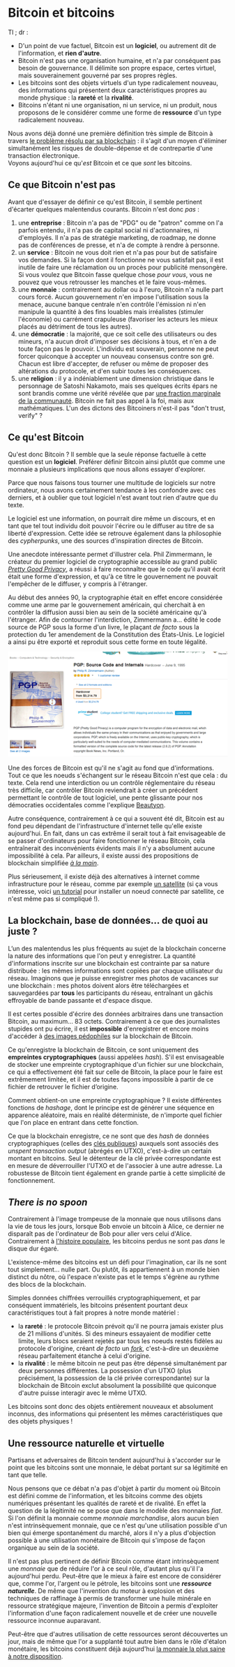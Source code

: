 # Bitcoin et bitcoins

Tl ; dr :	
* D'un point de vue factuel, Bitcoin est un **logiciel**, ou autrement dit de l'information, et **rien d'autre**.
* Bitcoin n'est pas une organisation humaine, et n'a par conséquent pas besoin de gouvernance. Il délimite son propre espace, certes virtuel, mais souverainement gouverné par ses propres règles.
* Les bitcoins sont des objets virtuels d'un type radicalement nouveau, des informations qui présentent deux caractéristiques propres au monde physique : la **rareté** et la **rivalité**.
* Bitcoins n'étant ni une organisation, ni un service, ni un produit, nous proposons de le considérer comme une forme de **ressource** d'un type radicalement nouveau.

Nous avons déjà donné une première définition très simple de Bitcoin à travers [le problème résolu par sa blockchain](http://www.sosthene.net/finir-blockchain/ "Article 1") : il s'agit d'un moyen d'éliminer simultanément les risques de double-dépense et de contrepartie d'une transaction électronique.	
Voyons aujourd'hui ce qu'_est_ Bitcoin et ce que _sont_ les bitcoins. 

## Ce que Bitcoin n'est pas
Avant que d'essayer de définir ce qu'est Bitcoin, il semble pertinent d'écarter quelques malentendus courants. Bitcoin n'est donc _pas_ :
1. une **entreprise** : Bitcoin n'a pas de "PDG" ou de "patron" comme on l'a parfois entendu, il n'a pas de capital social ni d'actionnaires, ni d'employés. Il n'a pas de stratégie marketing, de roadmap, ne donne pas de conférences de presse, et n'a de compte à rendre à personne.
2. un **service** : Bitcoin ne vous doit rien et n'a pas pour but de satisfaire vos demandes. Si la façon dont il fonctionne ne vous satisfait pas, il est inutile de faire une réclamation ou un procès pour publicité mensongère. Si vous voulez que Bitcoin fasse quelque chose _pour vous_, vous ne pouvez que vous retrousser les manches et le faire vous-mêmes. 
3. une **monnaie** : contrairement au dollar ou à l'euro, Bitcoin n'a nulle part cours forcé. Aucun gouvernement n'en impose l'utilisation sous la menace, aucune banque centrale n'en contrôle l'émission ni n'en manipule la quantité à des fins louables mais irréalistes (stimuler l'économie) ou carrément crapuleuse (favoriser les acteurs les mieux placés au détriment de tous les autres). 
4. une **démocratie** : la majorité, que ce soit celle des utilisateurs ou des mineurs, n'a aucun droit d'imposer ses décisions à tous, et n'en a de toute façon pas le pouvoir. L'individu est souverain, personne ne peut forcer quiconque à accepter un nouveau consensus contre son gré. Chacun est libre d'accepter, de refuser ou même de proposer des altérations du protocole, et d'en subir toutes les conséquences.
5. une **religion** : il y a indéniablement une dimension christique dans le personnage de Satoshi Nakamoto, mais ses quelques écrits épars ne sont brandis comme une vérité révélée que par [une fraction marginale de la communauté](https://www.satoshisvisionconference.com/). Bitcoin ne fait pas appel à la foi, mais aux mathématiques. L'un des dictons des Bitcoiners n'est-il pas "don't trust, verify" ?
## Ce qu'est Bitcoin
Qu'est donc Bitcoin ? Il semble que la seule réponse factuelle à cette question est un **logiciel**. Préférer définir Bitcoin ainsi plutôt que comme une monnaie a plusieurs implications que nous allons essayer d'explorer. 

Parce que nous faisons tous tourner une multitude de logiciels sur notre ordinateur, nous avons certainement tendance à les confondre avec ces derniers, et à oublier que tout logiciel n'est avant tout rien d'autre que du texte.	

Le logiciel est une information, on pourrait dire même un discours, et en tant que tel tout individu doit pouvoir l'écrire ou le diffuser au titre de sa liberté d'expression. Cette idée se retrouve également dans la philosophie des _cypherpunks_, une des sources d'inspiration directes de Bitcoin.	

Une anecdote intéressante permet d'illustrer cela. Phil Zimmermann, le créateur du premier logiciel de cryptographie accessible au grand public [_Pretty Good Privacy_](https://en.wikipedia.org/wiki/Pretty_Good_Privacy), a réussi à faire reconnaître que le code qu'il avait écrit était une forme d'expression, et qu'à ce titre le gouvernement ne pouvait l'empêcher de le diffuser, y compris à l'étranger.	

Au début des années 90, la cryptographie était en effet encore considérée comme une arme par le gouvernement américain, qui cherchait à en contrôler la diffusion aussi bien au sein de la société américaine qu'à l'étranger. Afin de contourner l'interdiction, Zimmermann a... édité le code source de PGP sous la forme d'un livre, le plaçant _de facto_ sous la protection du 1er amendement de la Constitution des États-Unis. Le logiciel a ainsi pu être exporté et reproduit sous cette forme en toute légalité.	

![PGP sur Amazon](Images/PGP-book.png)

Une des forces de Bitcoin est qu'il ne s'agit au fond que d'informations. Tout ce que les noeuds s'échangent sur le réseau Bitcoin n'est que cela : du texte. Cela rend une interdiction ou un contrôle réglementaire du réseau très difficile, car contrôler Bitcoin reviendrait à créer un précédent permettant le contrôle de tout logiciel, une pente glissante pour nos démocraties occidentales comme l'explique [Beautyon](https://hackernoon.com/why-america-cant-regulate-bitcoin-8c77cee8d794).	

Autre conséquence, contrairement à ce qui a souvent été dit, Bitcoin est au fond peu dépendant de l'infrastructure d'internet telle qu'elle existe aujourd'hui. En fait, dans un cas extrême il serait tout à fait envisageable de se passer d'ordinateurs pour faire fonctionner le réseau Bitcoin, cela entraînerait des inconvénients évidents mais il n'y a absolument aucune impossibilité à cela. Par ailleurs, il existe aussi des propositions de blockchain simplifiée [_à la main_](https://hackernoon.com/how-to-run-a-blockchain-on-a-deserted-island-with-pen-and-paper-899949ec555b). 	

Plus sérieusement, il existe déjà des alternatives à internet comme infrastructure pour le réseau, comme par exemple [un satellite](https://blockstream.com/satellite/) (si ça vous intéresse, voici [un tutorial](https://hackernoon.com/building-your-own-bitcoin-satellite-node-6061d3c93e7) pour installer un noeud connecté par satellite, ce n'est même pas si compliqué !).	

## La blockchain, base de données... de quoi au juste ?
L’un des malentendus les plus fréquents au sujet de la blockchain concerne la nature des informations que l'on peut y enregistrer. La quantité d'informations inscrite sur une blockchain est contrainte par sa nature distribuée : les mêmes informations sont copiées par chaque utilisateur du réseau. Imaginons que je puisse enregistrer mes photos de vacances sur une blockchain : mes photos doivent alors être téléchargées et sauvegardées par **tous** les participants du réseau, entraînant un gâchis effroyable de bande passante et d'espace disque.

Il est certes possible d'écrire des données arbitraires dans une transaction Bitcoin, au maximum... 83 octets. Contrairement à ce que des journalistes stupides ont pu écrire, il est **impossible** d'enregistrer et encore moins d'accéder à [des images pédophiles](https://www.theguardian.com/technology/2018/mar/20/child-abuse-imagery-bitcoin-blockchain-illegal-content) sur la blockchain de Bitcoin.	

Ce qu'enregistre la blockchain de Bitcoin, ce sont uniquement des **empreintes cryptographiques** (aussi appelées _hash_). S'il est envisageable de stocker une empreinte cryptographique d'un fichier sur une blockchain, ce qui a effectivement été fait sur celle de Bitcoin, la place pour le faire est extrêmement limitée, et il est de toutes façons impossible à partir de ce fichier de retrouver le fichier d’origine. 

Comment obtient-on une empreinte cryptographique ? Il existe différentes fonctions de _hashage_, dont le principe est de générer une séquence en apparence aléatoire, mais en réalité déterministe, de n'importe quel fichier que l'on place en entrant dans cette fonction. 	

Ce que la blockchain enregistre, ce ne sont que des _hash_ de données cryptographiques (celles des [clés publiques](https://fr.wikipedia.org/wiki/Cryptographie_asym%C3%A9trique)) auxquels sont associés des _unspent transaction output_ (abrégés en UTXO), c'est-à-dire un certain montant en bitcoins. Seul le détenteur de la clé privée correspondante est en mesure de déverrouiller l'UTXO et de l'associer à une autre adresse. La robustesse de Bitcoin tient également en grande partie à cette simplicité de fonctionnement. 	

## _There is no spoon_
Contrairement à l'image trompeuse de la monnaie que nous utilisons dans la vie de tous les jours, lorsque Bob envoie un bitcoin à Alice, ce dernier ne disparaît pas de l'ordinateur de Bob pour aller vers celui d'Alice. Contrairement à [l'histoire populaire](https://www.theguardian.com/technology/2013/nov/27/hard-drive-bitcoin-landfill-site), les bitcoins perdus ne sont pas _dans_ le disque dur égaré.	 

L'existence-même des bitcoins est un défi pour l'imagination, car ils ne sont tout simplement... nulle part. Ou plutôt, ils appartiennent à un monde bien distinct du nôtre, où l'espace n'existe pas et le temps s'égrène au rythme des blocs de la blockchain. 	

Simples données chiffrées verrouillés cryptographiquement, et par conséquent immatériels, les bitcoins présentent pourtant deux caractéristiques tout à fait propres à notre monde matériel :
* la **rareté** : le protocole Bitcoin prévoit qu'il ne pourra jamais exister plus de 21 millions d'unités. Si des mineurs essayaient de modifier cette limite, leurs blocs seraient rejetés par tous les noeuds restés fidèles au protocole d'origine, créant _de facto_ un [_fork_](https://en.bitcoin.it/wiki/Hardfork), c'est-à-dire un deuxième réseau parfaitement étanche à celui d'origine.
* la **rivalité** : le même bitcoin ne peut pas être dépensé simultanément par deux personnes différentes. La possession d'un UTXO (plus précisément, la possession de la clé privée correspondante) sur la blockchain de Bitcoin exclut absolument la possibilité que quiconque d'autre puisse interagir avec le même UTXO. 

Les bitcoins sont donc des objets entièrement nouveaux et absolument inconnus, des informations qui présentent les mêmes caractéristiques que des objets physiques !	

## Une ressource naturelle et virtuelle

Partisans et adversaires de Bitcoin tendent aujourd'hui à s'accorder sur le point que les bitcoins sont une monnaie, le débat portant sur sa légitimité en tant que telle. 	

Nous pensons que ce débat n'a pas d'objet à partir du moment où Bitcoin est défini comme de l'information, et les bitcoins comme des objets numériques présentant les qualités de rareté et de rivalité. En effet la question de la légitimité ne se pose que dans le modèle des monnaies _fiat_. Si l'on définit la monnaie comme _monnaie marchandise_, alors aucun bien n'est intrinsèquement monnaie, que ce n'est qu'une utilisation possible d'un bien qui émerge spontanément du marché, alors il n'y a plus d'objection possible à une utilisation monétaire de Bitcoin qui s'impose de façon organique au sein de la société.

Il n'est pas plus pertinent de définir Bitcoin comme étant intrinsèquement une _monnaie_ que de réduire l'or à ce seul rôle, d'autant plus qu'il l'a aujourd'hui perdu. Peut-être que le mieux à faire est encore de considérer que, comme l'or, l'argent ou le pétrole, les bitcoins sont une **_ressource naturelle_**. De même que l'invention du moteur à explosion et des techniques de raffinage à permis de transformer une huile minérale en ressource stratégique majeure, l'invention de Bitcoin a permis d'exploiter l'information d'une façon radicalement nouvelle et de créer une nouvelle ressource inconnue auparavant.	

Peut-être que d'autres utilisation de cette ressources seront découvertes un jour, mais de même que l'or a supplanté tout autre bien dans le rôle d'étalon monétaire, les bitcoins constituent déjà aujourd'hui [la monnaie la plus saine à notre disposition](https://www.contrepoints.org/2018/04/20/314393-the-bitcoin-standard-de-saifedean-ammous).	
